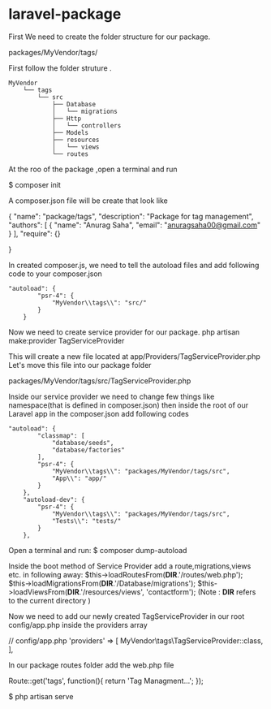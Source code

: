 # laravel-package
First We need to create the folder structure for our package.

packages/MyVendor/tags/

First follow the folder struture .

	MyVendor
        └── tags
            └── src
                ├── Database
                │   └── migrations
                ├── Http
                │   └── controllers
                ├── Models
                ├── resources
                │   └── views
                └── routes


 At the roo of the package ,open a terminal and run

 $ composer init

 A composer.json file will be create that look like 

{
    "name": "package/tags",
    "description": "Package for tag management",
    "authors": [
        {
            "name": "Anurag Saha",
            "email": "anuragsaha00@gmail.com"
        }
    ],
    "require": {}
   
}

In created composer.js, we need to tell the autoload files and add following code to your composer.json

	"autoload": {
            "psr-4": {
                "MyVendor\\tags\\": "src/"
            }
        }

 Now we need to create  service provider for our package.
 php artisan make:provider TagServiceProvider

 This will create a new file located at app/Providers/TagServiceProvider.php
 Let's move this file into our package folder 

 packages/MyVendor/tags/src/TagServiceProvider.php

 Inside our service provider we need to change few things like namespace(that is defined in composer.json)
 then inside the root of our Laravel app in the composer.json add following codes

 	"autoload": {
            "classmap": [
                "database/seeds",
                "database/factories"
            ],
            "psr-4": {
                "MyVendor\\tags\\": "packages/MyVendor/tags/src",
                "App\\": "app/"
            }
        },
        "autoload-dev": {
            "psr-4": {
                "MyVendor\\tags\\": "packages/MyVendor/tags/src",
                "Tests\\": "tests/"
            }
        },

Open a terminal and run: $ composer dump-autoload

Inside the boot method of Service Provider add a route,migrations,views etc. in following away:
$this->loadRoutesFrom(__DIR__.'/routes/web.php');
$this->loadMigrationsFrom(__DIR__.'/Database/migrations');
$this->loadViewsFrom(__DIR__.'/resources/views', 'contactform');
(Note : __DIR__ refers to the current directory  )

Now we need to add our newly created TagServiceProvider in our root config/app.php inside the providers array

// config/app.php
    'providers' => [
        MyVendor\tags\TagServiceProvider::class,
    ],

In our package routes folder add the web.php file

Route::get('tags', function(){
        return 'Tag Managment...';
});

$ php artisan serve














